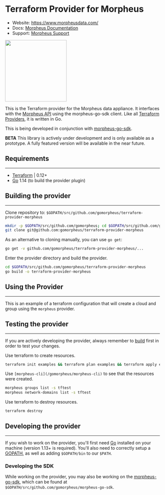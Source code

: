 # Terraform Provider for Morpheus

- Website: https://www.morpheusdata.com/
- Docs: [Morpheus Documentation](https://docs.morpheusdata.com)
- Support: [Morpheus Support](https://support.morpheusdata.com)

<img src="https://morpheusdata.com/wp-content/uploads/2020/04/morpheus-logo-v2.svg" width="200px">

This is the Terraform provider for the Morpheus data appliance. It interfaces with the [Morpheus API](https://apidocs.morpheusdata.com/) using the morpheus-go-sdk client. Like all [Terraform Providers](https://github.com/terraform-providers/), it is written in Go.

This is being developed in conjunction with [morpheus-go-sdk](https://github.com/gomorpheus/morpheus-go-sdk).  

**BETA** This library is actively under development and is only available as a prototype. A fully featured version will be available in the near future.

## Requirements
------------

* [Terraform](https://www.terraform.io/) | 0.12+
* [Go](https://golang.org/dl/) 1.14 (to build the provider plugin)

## Building the provider
-------------------------

Clone repository to: `$GOPATH/src/github.com/gomorpheus/terraform-provider-morpheus`

```sh
mkdir -p $GOPATH/src/github.com/gomorpheus; cd $GOPATH/src/github.com/gomorpheus
git clone git@github.com:gomorpheus/terraform-provider-morpheus
```

As an alternative to cloning manually, you can use `go get`:

```sh
go get -v github.com/gomorpheus/terraform-provider-morpheus/...
```

Enter the provider directory and build the provider.

```sh
cd $GOPATH/src/github.com/gomorpheus/terraform-provider-morpheus
go build -o terraform-provider-morpheus
```

## Using the Provider
---------------------

This is an example of a terraform configuration that will create a cloud and group using the `morpheus` provider.

## Testing the provider
------------------------
If you are actively developing the provider, always remember to [build](#Building-the-provider) first in order to test your changes.

Use terraform to create resources.

```bash
terraform init examples && terraform plan examples && terraform apply examples
```

Use `[morpheus-cli](/gomorpheus/morpheus-cli)` to see that the resources were created.

```bash
morpheus groups list -s tftest
morpheus network-domains list -s tftest
```

Use terraform to destroy resources.

```bash
terraform destroy
```

<!-- 
### Installing the provider
To use a released provider in your Terraform environment, run [`terraform init`](https://www.terraform.io/docs/commands/init.html) and Terraform will automatically install the provider. To specify a particular provider version when installing released providers, see the [Terraform documentation on provider versioning](https://www.terraform.io/docs/configuration/providers.html#version-provider-versions).

To instead use a custom-built provider in your Terraform environment (e.g. the provider binary from the build instructions below), follow the instructions to [install it as a plugin.](https://www.terraform.io/docs/plugins/basics.html#installing-a-plugin) After placing it into your plugins directory,  run `terraform init` to initialize it. -->

## Developing the provider
-------------------------
If you wish to work on the provider, you'll first need [Go](http://www.golang.org) installed on your machine (version 1.13+ is required). You'll also need to correctly setup a [GOPATH](http://golang.org/doc/code.html#GOPATH), as well as adding `$GOPATH/bin` to our `$PATH`.

### Developing the SDK

While working on the provider, you may also be working on the [morpheus-go-sdk](https://github.com/gomorpheus/morpheus-go-sdk), which can be found at `$GOPATH/src/github.com/gomorpheus/morpheus-go-sdk`.